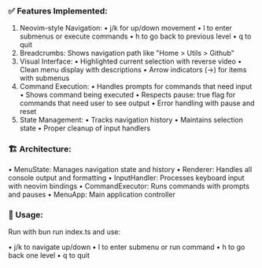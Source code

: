 ### ✅ Features Implemented:

1. Neovim-style Navigation:
 • j/k for up/down movement
 • l to enter submenus or execute commands
 • h to go back to previous level
 • q to quit
2. Breadcrumbs: Shows navigation path like "Home > Utils > Github"
3. Visual Interface:
 • Highlighted current selection with reverse video
 • Clean menu display with descriptions
 • Arrow indicators (→) for items with submenus
4. Command Execution:
 • Handles prompts for commands that need input
 • Shows command being executed
 • Respects pause: true flag for commands that need user to see output
 • Error handling with pause and reset
5. State Management:
 • Tracks navigation history
 • Maintains selection state
 • Proper cleanup of input handlers


### 🏗️ Architecture:

• MenuState: Manages navigation state and history
• Renderer: Handles all console output and formatting
• InputHandler: Processes keyboard input with neovim bindings
• CommandExecutor: Runs commands with prompts and pauses
• MenuApp: Main application controller

### 🚀 Usage:

Run with bun run index.ts and use:

• j/k to navigate up/down
• l to enter submenu or run command
• h to go back one level
• q to quit
